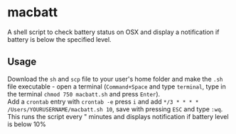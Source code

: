 # macbatt
A shell script to check battery status on OSX and display a notification if battery is below the specified level.

## Usage

Download the `sh` and `scp` file to your user's home folder and make the `.sh` file executable - open a terminal (`Command+Space` and type `terminal`, type in the terminal `chmod 750 macbatt.sh` and press `Enter`).  
Add a `crontab` entry with `crontab -e` press `i` and add `*/3 * * * * /Users/YOURUSERNAME/macbatt.sh 10`, save with pressing `ESC` and type `:wq`. This runs the script every " minutes and displays notification if battery level is below 10%
